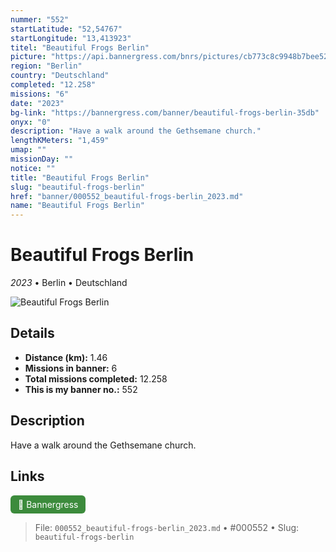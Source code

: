 ```yaml
---
nummer: "552"
startLatitude: "52,54767"
startLongitude: "13,413923"
titel: "Beautiful Frogs Berlin"
picture: "https://api.bannergress.com/bnrs/pictures/cb773c8c9948b7bee5217d1db01cf7b7"
region: "Berlin"
country: "Deutschland"
completed: "12.258"
missions: "6"
date: "2023"
bg-link: "https://bannergress.com/banner/beautiful-frogs-berlin-35db"
onyx: "0"
description: "Have a walk around the Gethsemane church."
lengthKMeters: "1,459"
umap: ""
missionDay: ""
notice: ""
title: "Beautiful Frogs Berlin"
slug: "beautiful-frogs-berlin"
href: "banner/000552_beautiful-frogs-berlin_2023.md"
name: "Beautiful Frogs Berlin"
---
```

# Beautiful Frogs Berlin

*2023* • Berlin • Deutschland

![Beautiful Frogs Berlin](https://api.bannergress.com/bnrs/pictures/cb773c8c9948b7bee5217d1db01cf7b7)



## Details
- **Distance (km):** 1.46
- **Missions in banner:** 6
- **Total missions completed:** 12.258
- **This is my banner no.:** 552



## Description
Have a walk around the Gethsemane church.



## Links
<a href="https://bannergress.com/banner/beautiful-frogs-berlin-35db" target="_blank" style="display:inline-block;margin-right:8px;padding:6px 12px;background:#3c8b3c;color:#fff;text-decoration:none;border-radius:6px;">🔗 Bannergress</a>



> File: `000552_beautiful-frogs-berlin_2023.md`
> • #000552
> • Slug: `beautiful-frogs-berlin`
